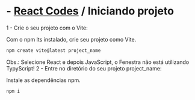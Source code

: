 # - [React Codes](https://github.com/systemboys/React_Codes "React Codes") / Iniciando projeto

1 - Crie o seu projeto com o Vite:

Com o npm lts instalado, crie seu projeto como Vite.

```javascript
npm create vite@latest project_name
```

Obs.: Selecione React e depois JavaScript, o Fenestra não está utilizando TypyScript!
2 - Entre no diretório do seu projeto project_name:

Instale as dependências npm.

```javascript
npm i
```

